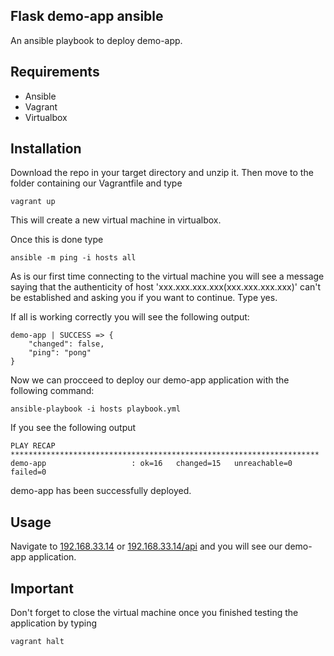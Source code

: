 **Flask demo-app ansible**
----------------------
An ansible playbook to deploy demo-app.

**Requirements**
------------
 - Ansible
 - Vagrant
 - Virtualbox

**Installation**
------------
Download the repo in your target directory and unzip it. Then move to the folder containing our Vagrantfile and type

    vagrant up

This will create a new virtual machine in virtualbox.

Once this is done  type

    ansible -m ping -i hosts all

As is our first time connecting to the virtual machine you will see a message saying that the authenticity of host 'xxx.xxx.xxx.xxx(xxx.xxx.xxx.xxx)' can't be established and asking you if you want to continue. Type yes.

If all is working correctly you will see the following output:

    demo-app | SUCCESS => {
        "changed": false, 
        "ping": "pong"
    }

Now we can procceed to deploy our demo-app application with the following command:

    ansible-playbook -i hosts playbook.yml

If you see the following output

    PLAY RECAP *********************************************************************
    demo-app                   : ok=16   changed=15   unreachable=0    failed=0

demo-app has been successfully deployed.

**Usage**
-----
Navigate to [192.168.33.14](http://192.168.33.14) or [192.168.33.14/api](http://192.168.33.14/api) and you will see our demo-app application.

**Important**
---------
Don't forget to close the virtual machine once you finished testing the application by typing

    vagrant halt
